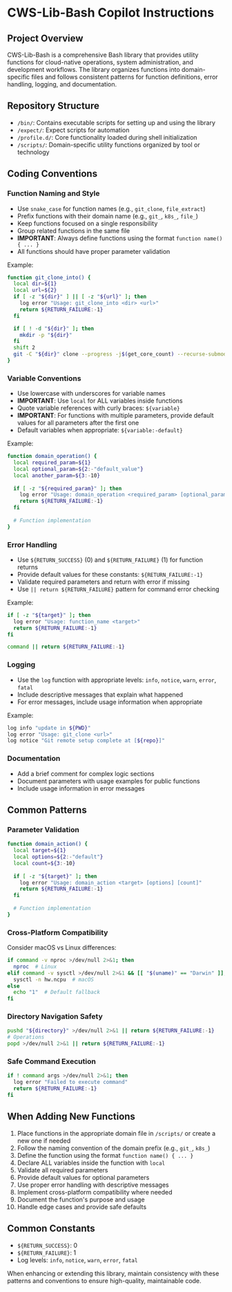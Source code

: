 # CWS-Lib-Bash Copilot Instructions

## Project Overview

CWS-Lib-Bash is a comprehensive Bash library that provides utility functions for cloud-native operations, system administration, and development workflows. The library organizes functions into domain-specific files and follows consistent patterns for function definitions, error handling, logging, and documentation.

## Repository Structure

- `/bin/`: Contains executable scripts for setting up and using the library
- `/expect/`: Expect scripts for automation
- `/profile.d/`: Core functionality loaded during shell initialization
- `/scripts/`: Domain-specific utility functions organized by tool or technology

## Coding Conventions

### Function Naming and Style

- Use `snake_case` for function names (e.g., `git_clone`, `file_extract`)
- Prefix functions with their domain name (e.g., `git_`, `k8s_`, `file_`)
- Keep functions focused on a single responsibility
- Group related functions in the same file
- **IMPORTANT**: Always define functions using the format `function name() { ... }` 
- All functions should have proper parameter validation

Example:
```bash
function git_clone_into() {
  local dir=${1}
  local url=${2}
  if [ -z "${dir}" ] || [ -z "${url}" ]; then
    log error "Usage: git_clone_into <dir> <url>"
    return ${RETURN_FAILURE:-1}
  fi

  if [ ! -d "${dir}" ]; then
    mkdir -p "${dir}"
  fi
  shift 2
  git -C "${dir}" clone --progress -j$(get_core_count) --recurse-submodules ${url} "$@"
}
```

### Variable Conventions

- Use lowercase with underscores for variable names
- **IMPORTANT**: Use `local` for ALL variables inside functions
- Quote variable references with curly braces: `${variable}`
- **IMPORTANT**: For functions with multiple parameters, provide default values for all parameters after the first one
- Default variables when appropriate: `${variable:-default}`

Example:
```bash
function domain_operation() {
  local required_param=${1}
  local optional_param=${2:-"default_value"}
  local another_param=${3:-10}
  
  if [ -z "${required_param}" ]; then
    log error "Usage: domain_operation <required_param> [optional_param] [another_param]"
    return ${RETURN_FAILURE:-1}
  fi
  
  # Function implementation
}
```

### Error Handling

- Use `${RETURN_SUCCESS}` (0) and `${RETURN_FAILURE}` (1) for function returns
- Provide default values for these constants: `${RETURN_FAILURE:-1}`
- Validate required parameters and return with error if missing
- Use `|| return ${RETURN_FAILURE}` pattern for command error checking

Example:
```bash
if [ -z "${target}" ]; then
  log error "Usage: function_name <target>"
  return ${RETURN_FAILURE:-1}
fi

command || return ${RETURN_FAILURE:-1}
```

### Logging

- Use the `log` function with appropriate levels: `info`, `notice`, `warn`, `error`, `fatal`
- Include descriptive messages that explain what happened
- For error messages, include usage information when appropriate

Example:
```bash
log info "update in ${PWD}"
log error "Usage: git_clone <url>"
log notice "Git remote setup complete at [${repo}]"
```

### Documentation

- Add a brief comment for complex logic sections
- Document parameters with usage examples for public functions
- Include usage information in error messages

## Common Patterns

### Parameter Validation

```bash
function domain_action() {
  local target=${1}
  local options=${2:-"default"}
  local count=${3:-10}
  
  if [ -z "${target}" ]; then
    log error "Usage: domain_action <target> [options] [count]"
    return ${RETURN_FAILURE:-1}
  fi
  
  # Function implementation
}
```

### Cross-Platform Compatibility

Consider macOS vs Linux differences:
```bash
if command -v nproc >/dev/null 2>&1; then
  nproc  # Linux
elif command -v sysctl >/dev/null 2>&1 && [[ "$(uname)" == "Darwin" ]]; then
  sysctl -n hw.ncpu  # macOS
else
  echo "1"  # Default fallback
fi
```

### Directory Navigation Safety

```bash
pushd "${directory}" >/dev/null 2>&1 || return ${RETURN_FAILURE:-1}
# Operations
popd >/dev/null 2>&1 || return ${RETURN_FAILURE:-1}
```

### Safe Command Execution

```bash
if ! command args >/dev/null 2>&1; then
  log error "Failed to execute command"
  return ${RETURN_FAILURE:-1}
fi
```

## When Adding New Functions

1. Place functions in the appropriate domain file in `/scripts/` or create a new one if needed
2. Follow the naming convention of the domain prefix (e.g., `git_`, `k8s_`)
3. Define the function using the format `function name() { ... }`
4. Declare ALL variables inside the function with `local`
5. Validate all required parameters
6. Provide default values for optional parameters
7. Use proper error handling with descriptive messages
8. Implement cross-platform compatibility where needed
9. Document the function's purpose and usage
10. Handle edge cases and provide safe defaults

## Common Constants

- `${RETURN_SUCCESS}`: 0
- `${RETURN_FAILURE}`: 1
- Log levels: `info`, `notice`, `warn`, `error`, `fatal`

When enhancing or extending this library, maintain consistency with these patterns and conventions to ensure high-quality, maintainable code.